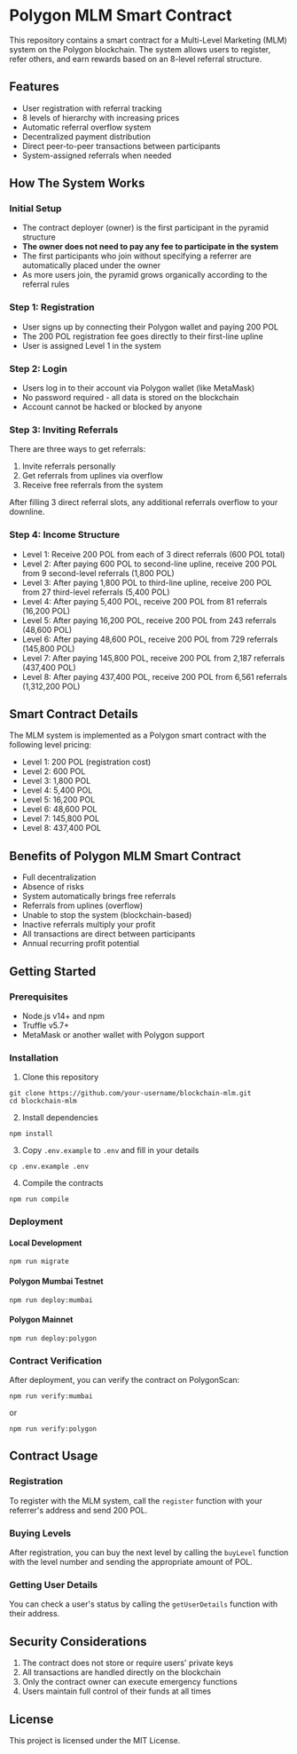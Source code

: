 # Polygon MLM Smart Contract

This repository contains a smart contract for a Multi-Level Marketing (MLM) system on the Polygon blockchain. The system allows users to register, refer others, and earn rewards based on an 8-level referral structure.

## Features

- User registration with referral tracking
- 8 levels of hierarchy with increasing prices
- Automatic referral overflow system
- Decentralized payment distribution
- Direct peer-to-peer transactions between participants
- System-assigned referrals when needed

## How The System Works

### Initial Setup

- The contract deployer (owner) is the first participant in the pyramid structure
- **The owner does not need to pay any fee to participate in the system**
- The first participants who join without specifying a referrer are automatically placed under the owner
- As more users join, the pyramid grows organically according to the referral rules

### Step 1: Registration

- User signs up by connecting their Polygon wallet and paying 200 POL
- The 200 POL registration fee goes directly to their first-line upline
- User is assigned Level 1 in the system

### Step 2: Login

- Users log in to their account via Polygon wallet (like MetaMask)
- No password required - all data is stored on the blockchain
- Account cannot be hacked or blocked by anyone

### Step 3: Inviting Referrals

There are three ways to get referrals:

1. Invite referrals personally
2. Get referrals from uplines via overflow
3. Receive free referrals from the system

After filling 3 direct referral slots, any additional referrals overflow to your downline.

### Step 4: Income Structure

- Level 1: Receive 200 POL from each of 3 direct referrals (600 POL total)
- Level 2: After paying 600 POL to second-line upline, receive 200 POL from 9 second-level referrals (1,800 POL)
- Level 3: After paying 1,800 POL to third-line upline, receive 200 POL from 27 third-level referrals (5,400 POL)
- Level 4: After paying 5,400 POL, receive 200 POL from 81 referrals (16,200 POL)
- Level 5: After paying 16,200 POL, receive 200 POL from 243 referrals (48,600 POL)
- Level 6: After paying 48,600 POL, receive 200 POL from 729 referrals (145,800 POL)
- Level 7: After paying 145,800 POL, receive 200 POL from 2,187 referrals (437,400 POL)
- Level 8: After paying 437,400 POL, receive 200 POL from 6,561 referrals (1,312,200 POL)

## Smart Contract Details

The MLM system is implemented as a Polygon smart contract with the following level pricing:

- Level 1: 200 POL (registration cost)
- Level 2: 600 POL
- Level 3: 1,800 POL
- Level 4: 5,400 POL
- Level 5: 16,200 POL
- Level 6: 48,600 POL
- Level 7: 145,800 POL
- Level 8: 437,400 POL

## Benefits of Polygon MLM Smart Contract

- Full decentralization
- Absence of risks
- System automatically brings free referrals
- Referrals from uplines (overflow)
- Unable to stop the system (blockchain-based)
- Inactive referrals multiply your profit
- All transactions are direct between participants
- Annual recurring profit potential

## Getting Started

### Prerequisites

- Node.js v14+ and npm
- Truffle v5.7+
- MetaMask or another wallet with Polygon support

### Installation

1. Clone this repository

```
git clone https://github.com/your-username/blockchain-mlm.git
cd blockchain-mlm
```

2. Install dependencies

```
npm install
```

3. Copy `.env.example` to `.env` and fill in your details

```
cp .env.example .env
```

4. Compile the contracts

```
npm run compile
```

### Deployment

#### Local Development

```
npm run migrate
```

#### Polygon Mumbai Testnet

```
npm run deploy:mumbai
```

#### Polygon Mainnet

```
npm run deploy:polygon
```

### Contract Verification

After deployment, you can verify the contract on PolygonScan:

```
npm run verify:mumbai
```

or

```
npm run verify:polygon
```

## Contract Usage

### Registration

To register with the MLM system, call the `register` function with your referrer's address and send 200 POL.

### Buying Levels

After registration, you can buy the next level by calling the `buyLevel` function with the level number and sending the appropriate amount of POL.

### Getting User Details

You can check a user's status by calling the `getUserDetails` function with their address.

## Security Considerations

1. The contract does not store or require users' private keys
2. All transactions are handled directly on the blockchain
3. Only the contract owner can execute emergency functions
4. Users maintain full control of their funds at all times

## License

This project is licensed under the MIT License.

